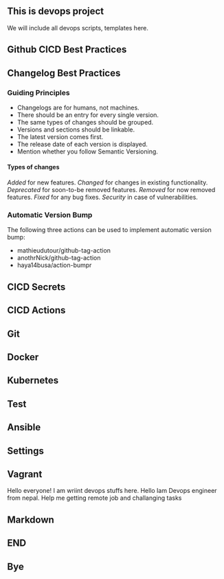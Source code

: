 ## This is devops project
We will include all devops scripts, templates here.

## Github CICD Best Practices
## Changelog Best Practices
### Guiding Principles
- Changelogs are for humans, not machines.
- There should be an entry for every single version.
- The same types of changes should be grouped.
- Versions and sections should be linkable.
- The latest version comes first.
- The release date of each version is displayed.
- Mention whether you follow Semantic Versioning.

#### Types of changes

*Added* for new features.
*Changed* for changes in existing functionality.
*Deprecated* for soon-to-be removed features.
*Removed* for now removed features.
*Fixed* for any bug fixes.
*Security* in case of vulnerabilities.

### Automatic Version Bump
The following three actions can be used to implement automatic version bump:
- mathieudutour/github-tag-action
- anothrNick/github-tag-action
- haya14busa/action-bumpr

## CICD Secrets

## CICD Actions

## Git

## Docker

## Kubernetes

## Test

## Ansible

## Settings

## Vagrant

Hello everyone!
I am wriint devops stuffs here. Hello Iam Devops engineer from nepal.
Help me getting remote job and challanging tasks

## Markdown
## END
## Bye


